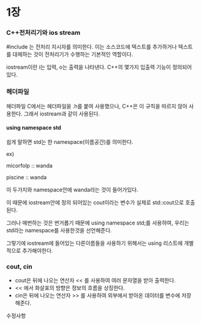 # 1장

### C++전처리기와 ios stream

#include 는 전처리 지시자를 의미한다. 이는 소스코드에 텍스트를 추가하거나 텍스트를 대체하는 것이 전처리기가 수행하는 기본적인 역할이다.

iostream이란 i는 입력, o는 출력을 나타낸다. C++의 몇가지 입출력 기능이 정의되어있다. 

### 헤더파일

헤더파일 C에서는 헤더파일을 .h를 붙여 사용했으나, C++은 이 규칙을 따르지 않아 사용한다. 그래서 iostream과 같이 사용된다. 

#### using namespace std

쉽게 말하면 std는 한 namespace(이름공간)를 의미한다. 

ex)

micorfolp :: wanda

piscine :: wanda 

이 두가지와 namespace안에 wanda라는 것이 들어가있다.

이 때문에 iostream안에 정의 되어있는 cout이라는 변수가 실제로 std::cout으로 호출된다.

그러나 매번하는 것은 번거롭기 때문에 using namespace std;를 사용하여, 우리는 std라는 namespace를 사용한것을 선언해준다. 

그렇기에 iostream에 들어있는 다른이름들을 사용하기 위해서는 using 리스트에 개별적으로 추가해야한다. 

### cout, cin

- cout은 뒤에 나오는 연산자 << 를 사용하여 여러 문자열을 받아 출력한다.  
- << 에서 화살표의 방향은 정보의 흐름을 상징한다. 
- cin은 뒤에 나오는 연산자 >> 를 사용하여 외부에서 받아온 데이터를 변수에 저장해준다. 

수정사항
